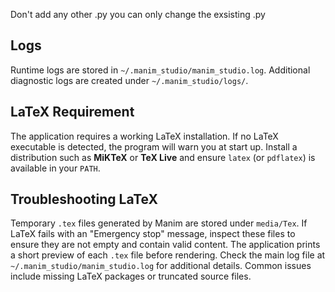 Don't add any other .py you can only change the exsisting .py

## Logs
Runtime logs are stored in `~/.manim_studio/manim_studio.log`. Additional
diagnostic logs are created under `~/.manim_studio/logs/`.

## LaTeX Requirement
The application requires a working LaTeX installation. If no LaTeX executable
is detected, the program will warn you at start up. Install a distribution such
as **MiKTeX** or **TeX Live** and ensure `latex` (or `pdflatex`) is available in
your `PATH`.

## Troubleshooting LaTeX
Temporary `.tex` files generated by Manim are stored under `media/Tex`. If LaTeX
fails with an "Emergency stop" message, inspect these files to ensure they are
not empty and contain valid content. The application prints a short preview of
each `.tex` file before rendering. Check the main log file at
`~/.manim_studio/manim_studio.log` for additional details. Common issues include
missing LaTeX packages or truncated source files.

